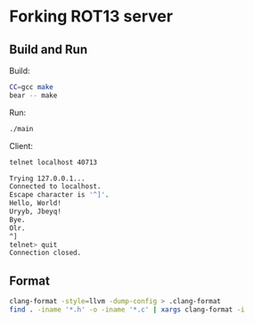 # Forking ROT13 server

## Build and Run

Build:

```bash
CC=gcc make
bear -- make
```

Run:

```bash
./main
```

Client:

```bash
telnet localhost 40713

Trying 127.0.0.1...
Connected to localhost.
Escape character is '^]'.
Hello, World!
Uryyb, Jbeyq!
Bye.
Olr.
^]
telnet> quit
Connection closed.
```

## Format

```bash
clang-format -style=llvm -dump-config > .clang-format
find . -iname '*.h' -o -iname '*.c' | xargs clang-format -i
```

